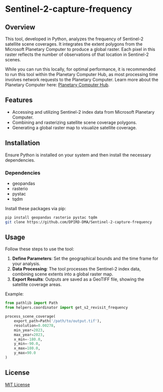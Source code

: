# Sentinel-2-capture-frequency

## Overview
This tool, developed in Python, analyzes the frequency of Sentinel-2 satellite scene coverages. It integrates the extent polygons from the Microsoft Planetary Computer to produce a global raster. Each pixel in this raster reflects the number of observations of that location in Sentinel-2 scenes.

While you can run this locally, for optimal performance, it is recommended to run this tool within the Planetary Computer Hub, as most processing time involves network requests to the Planetary Computer. Learn more about the Planetary Computer here: [Planetary Computer Hub](https://planetarycomputer.microsoft.com/docs/overview/environment/).

## Features
- Accessing and utilizing Sentinel-2 index data from Microsoft Planetary Computer.
- Combining and rasterizing satellite scene coverage polygons.
- Generating a global raster map to visualize satellite coverage.

## Installation
Ensure Python is installed on your system and then install the necessary dependencies.

### Dependencies
- geopandas
- rasterio
- pystac
- tqdm

Install these packages via pip:
```bash
pip install geopandas rasterio pystac tqdm
git clone https://github.com/DPIRD-DMA/Sentinel-2-capture-frequency
```

## Usage
Follow these steps to use the tool:

1. **Define Parameters**: Set the geographical bounds and the time frame for your analysis.
2. **Data Processing**: The tool processes the Sentinel-2 index data, combining scene extents into a global raster map.
3. **Export Results**: Outputs are saved as a GeoTIFF file, showing the satellite coverage areas.

Example:
```python
from pathlib import Path
from helpers.coordinator import get_s2_revisit_frequency

process_scene_coverage(
    export_path=Path('/path/to/output.tif'),
    resolution=0.00278,
    min_year=2023,
    max_year=2023,
    x_min=-180.0,
    y_min=-90.0,
    x_max=180.0,
    y_max=90.0
)
```

## License
[MIT License](LICENSE)